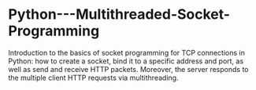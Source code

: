 # Python---Multithreaded-Socket-Programming
Introduction to the basics of socket programming for TCP connections in Python: how to create a socket, bind it to a specific address and port, as well as send and receive HTTP packets. Moreover, the server responds to the multiple client HTTP requests via multithreading. 
